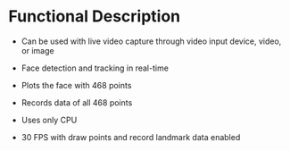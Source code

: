 # Functional Description
- Can be used with live video capture through video input device, video, or image
- Face detection and tracking in real-time
- Plots the face with 468 points
- Records data of all 468 points

- Uses only CPU
- 30 FPS with draw points and record landmark data enabled
